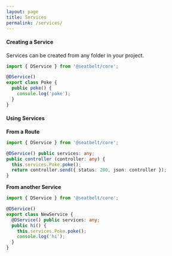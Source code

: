 ```yaml
---
layout: page
title: Services
permalink: /services/
---
```


#### Creating a Service

Services can be created from any folder in your project.

```typescript
import { DService } from '@seatbelt/core';

@DService()
export class Poke {
  public poke() {
    console.log('poke');
  }
}
```

#### Using Services

**From a Route**

```typescript
import { DService } from '@seatbelt/core';

@DService() public services: any;
public controller (controller: any) {
  this.services.Poke.poke();
  return controller.send({ status: 200, json: controller });
}
```

**From another Service**

```typescript
import { DService } from '@seatbelt/core';

@DService()
export class NewService {
  @DService() public services: any;
  public hi() {
    this.services.Poke.poke();
    console.log('hi');
  }
}
```
